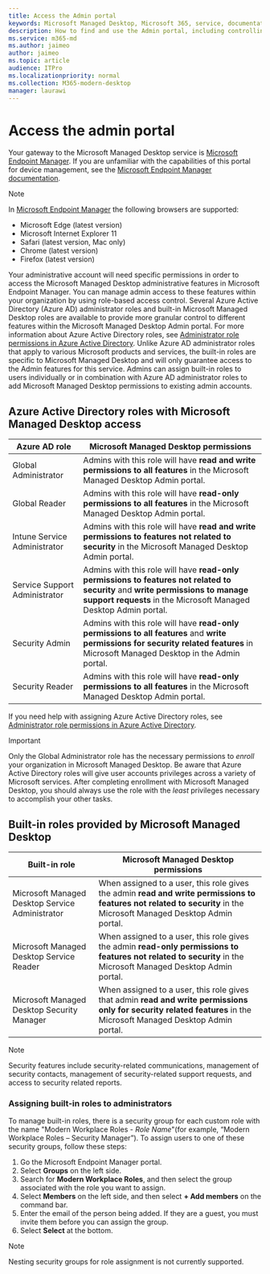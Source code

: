 ```yaml
---
title: Access the Admin portal
keywords: Microsoft Managed Desktop, Microsoft 365, service, documentation
description: How to find and use the Admin portal, including controlling access to it.
ms.service: m365-md
ms.author: jaimeo
author: jaimeo
ms.topic: article
audience: ITPro
ms.localizationpriority: normal
ms.collection: M365-modern-desktop
manager: laurawi
---
```


# Access the admin portal

Your gateway to the Microsoft Managed Desktop service is [Microsoft Endpoint Manager](https://endpoint.microsoft.com/). If you are unfamiliar with the capabilities of this portal for device management, see the [Microsoft Endpoint Manager documentation](https://docs.microsoft.com/mem/).

> [!NOTE]
> In [Microsoft Endpoint Manager](https://endpoint.microsoft.com/) the following browsers are supported:
> - Microsoft Edge (latest version)
> - Microsoft Internet Explorer 11
> - Safari (latest version, Mac only)
> - Chrome (latest version)
> - Firefox (latest version)

Your administrative account will need specific permissions in order to access the Microsoft Managed Desktop administrative features in Microsoft Endpoint Manager. You can manage admin access to these features within your organization by using role-based access control. Several Azure Active Directory (Azure AD) administrator roles and built-in Microsoft Managed Desktop roles are available to provide more granular control to different features within the Microsoft Managed Desktop Admin portal. For more information about Azure Active Directory roles, see [Administrator role permissions in Azure Active Directory](https://docs.microsoft.com/azure/active-directory/users-groups-roles/directory-assign-admin-roles). Unlike Azure AD administrator roles that apply to various Microsoft products and services, the built-in roles are specific to Microsoft Managed Desktop and will only guarantee access to the Admin features for this service. Admins can assign built-in roles to users individually or in combination with Azure AD administrator roles to add Microsoft Managed Desktop permissions to existing admin accounts.

## Azure Active Directory roles with Microsoft Managed Desktop access

|Azure AD role  |Microsoft Managed Desktop permissions  |
|---------|---------|
|Global Administrator     | Admins with this role will have **read and write permissions to all features** in the Microsoft Managed Desktop Admin portal.         |
|Global Reader     | Admins with this role will have **read-only permissions to all features** in the Microsoft Managed Desktop Admin portal.         |
|Intune Service Administrator     |  Admins with this role will have **read and write permissions to features not related to security** in the Microsoft Managed Desktop Admin portal.       |
|Service Support Administrator     | Admins with this role will have **read-only permissions to features not related to security** and **write permissions to manage support requests** in the Microsoft Managed Desktop Admin portal.         |
|Security Admin | Admins with this role will have **read-only permissions to all features** and **write permissions for security related features** in Microsoft Managed Desktop in the Admin portal. |
|Security Reader |Admins with this role will have **read-only permissions to all features** in the Microsoft Managed Desktop Admin portal.|

If you need help with assigning Azure Active Directory roles, see [Administrator role permissions in Azure Active Directory](https://docs.microsoft.com/azure/active-directory/users-groups-roles/directory-assign-admin-roles).

> [!IMPORTANT]
> Only the Global Administrator role has the necessary permissions to *enroll* your organization in Microsoft Managed Desktop. Be aware that Azure Active Directory roles will give user accounts privileges across a variety of Microsoft services. After completing enrollment with Microsoft Managed Desktop, you should always use the role with the *least* privileges necessary to accomplish your other tasks.

## Built-in roles provided by Microsoft Managed Desktop


|Built-in role  |Microsoft Managed Desktop permissions  |
|---------|---------|
|Microsoft Managed Desktop Service Administrator  | When assigned to a user, this role gives the admin **read and write permissions to features not related to security** in the Microsoft Managed Desktop Admin portal.  |
|Microsoft Managed Desktop Service Reader | When assigned to a user, this role gives the admin **read-only permissions to features not related to security** in the Microsoft Managed Desktop Admin portal. |
|Microsoft Managed Desktop Security Manager |When assigned to a user, this role gives that admin **read and write permissions only for security related features** in the Microsoft Managed Desktop Admin portal.   |

> [!NOTE]
> Security features include security-related communications, management of security contacts, management of security-related support requests, and access to security related reports. 

### Assigning built-in roles to administrators

To manage built-in roles, there is a security group for each custom role with the name "Modern Workplace Roles - _Role Name_"(for example, “Modern Workplace Roles – Security Manager”). To assign users to one of these security groups, follow these steps:
1.	Go the Microsoft Endpoint Manager portal.
2.	Select **Groups** on the left side.
3.	Search for **Modern Workplace Roles**, and then select the group associated with the role you want to assign. 
4.	Select **Members** on the left side, and then select **+ Add members** on the command bar.
5.	Enter the email of the person being added. If they are a guest, you must invite them before you can assign the group.
6.	Select **Select** at the bottom.

> [!NOTE]
> Nesting security groups for role assignment is not currently supported. 
